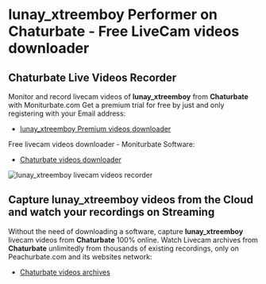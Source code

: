 # lunay_xtreemboy Performer on Chaturbate - Free LiveCam videos downloader

## Chaturbate Live Videos Recorder

Monitor and record livecam videos of **lunay_xtreemboy** from **Chaturbate** with Moniturbate.com
Get a premium trial for free by just and only registering with your Email address:
* [lunay_xtreemboy Premium videos downloader](https://moniturbate.com/request-demo-licence-key.html)

Free livecam videos downloader - Moniturbate Software:
* [Chaturbate videos downloader](https://moniturbate.com/moniturbate-download-software.html)

![lunay_xtreemboy livecam videos recorder](https://peachurnet.com/templates/moniturbate-software.png)


## Capture lunay_xtreemboy videos from the Cloud and watch your recordings on Streaming

Without the need of downloading a software, capture **lunay_xtreemboy** livecam videos from **Chaturbate** 100% online.
Watch Livecam archives from **Chaturbate** unlimitedly from thousands of existing recordings, only on Peachurbate.com and its websites network:
* [Chaturbate videos archives](https://peachurnet.com/)